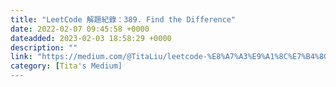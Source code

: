 ```yaml
---
title: "LeetCode 解題紀錄：389. Find the Difference"
date: 2022-02-07 09:45:58 +0000
dateadded: 2023-02-03 18:58:29 +0000
description: ""
link: "https://medium.com/@TitaLiu/leetcode-%E8%A7%A3%E9%A1%8C%E7%B4%80%E9%8C%84-389-find-the-difference-c7589bd7faf6?source=rss-1f0703e3e84b------2"
category: [Tita's Medium]
---
```

